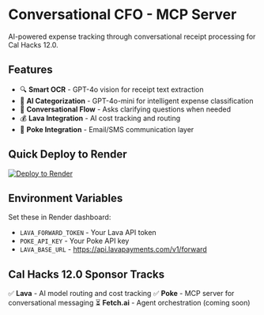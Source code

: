 # Conversational CFO - MCP Server

AI-powered expense tracking through conversational receipt processing for Cal Hacks 12.0.

## Features

- 🔍 **Smart OCR** - GPT-4o vision for receipt text extraction
- 🧠 **AI Categorization** - GPT-4o-mini for intelligent expense classification
- 💬 **Conversational Flow** - Asks clarifying questions when needed
- 💰 **Lava Integration** - AI cost tracking and routing
- 📱 **Poke Integration** - Email/SMS communication layer

## Quick Deploy to Render

[![Deploy to Render](https://render.com/images/deploy-to-render-button.svg)](https://render.com/deploy)

## Environment Variables

Set these in Render dashboard:

- `LAVA_FORWARD_TOKEN` - Your Lava API token
- `POKE_API_KEY` - Your Poke API key
- `LAVA_BASE_URL` - https://api.lavapayments.com/v1/forward

## Cal Hacks 12.0 Sponsor Tracks

✅ **Lava** - AI model routing and cost tracking
✅ **Poke** - MCP server for conversational messaging
⏳ **Fetch.ai** - Agent orchestration (coming soon)
